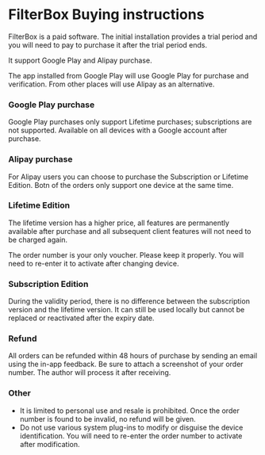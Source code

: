 # FilterBox Buying instructions

FilterBox is a paid software. The initial installation provides a trial period and you will need to pay to purchase it after the trial period ends.

It support Google Play and Alipay purchase.

The app installed from Google Play will use Google Play for purchase and verification. From other places will use Alipay as an alternative.

### Google Play purchase

Google Play purchases only support Lifetime purchases; subscriptions are not supported. Available on all devices with a Google account after purchase.

### Alipay purchase

For Alipay users you can choose to purchase the Subscription or Lifetime Edition. Botn of the orders only support one device at the same time.

### Lifetime Edition

The lifetime version has a higher price, all features are permanently available after purchase and all subsequent client features will not need to be charged again.

The order number is your only voucher. Please keep it properly. You will need to re-enter it to activate after changing device.

### Subscription Edition

During the validity period, there is no difference between the subscription version and the lifetime version. It can still be used locally but cannot be replaced or reactivated after the expiry date.

### Refund

All orders can be refunded within 48 hours of purchase by sending an email using the in-app feedback. Be sure to attach a screenshot of your order number. The author will process it after receiving.

### Other

- It is limited to personal use and resale is prohibited. Once the order number is found to be invalid, no refund will be given.
- Do not use various system plug-ins to modify or disguise the device identification. You will need to re-enter the order number to activate after modification. 

